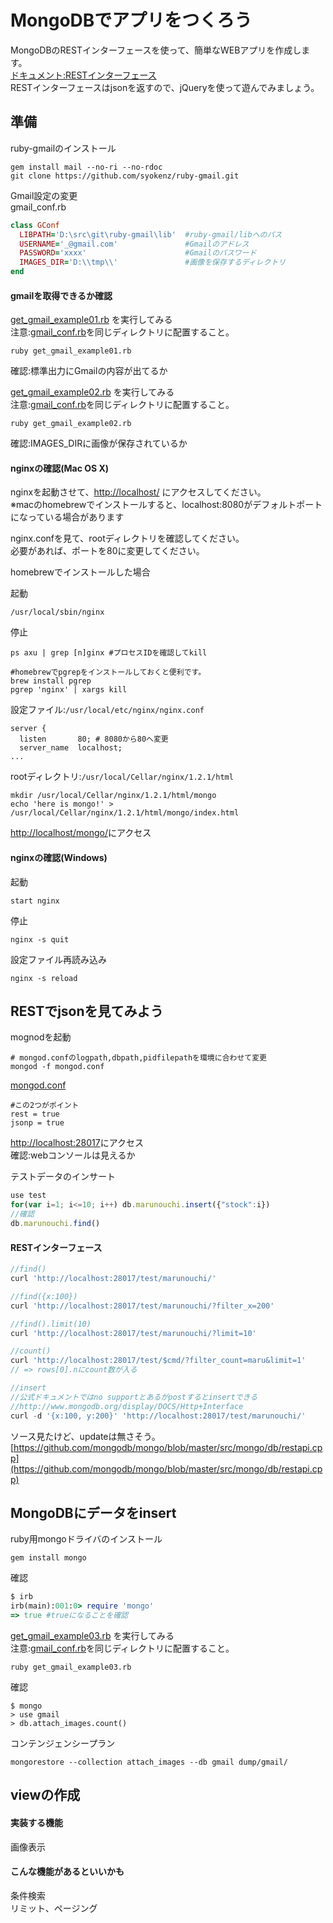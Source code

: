 MongoDBでアプリをつくろう
=================

MongoDBのRESTインターフェースを使って、簡単なWEBアプリを作成します。  
[ドキュメント:RESTインターフェース](http://www.mongodb.org/display/DOCS/Http+Interface)  
RESTインターフェースはjsonを返すので、jQueryを使って遊んでみましょう。  

## 準備

ruby-gmailのインストール
```
gem install mail --no-ri --no-rdoc
git clone https://github.com/syokenz/ruby-gmail.git
```

Gmail設定の変更  
gmail_conf.rb
```ruby
class GConf
  LIBPATH='D:\src\git\ruby-gmail\lib'  #ruby-gmail/libへのパス
  USERNAME='_@gmail.com'               #Gmailのアドレス
  PASSWORD='xxxx'                      #Gmailのパスワード
  IMAGES_DIR='D:\\tmp\\'               #画像を保存するディレクトリ
end
```
#### gmailを取得できるか確認
[get_gmail_example01.rb](https://github.com/syokenz/marunouchi-mongodb/blob/master/20121106/syokenz/get_gmail_example01.rb) を実行してみる  
注意:[gmail_conf.rb](https://github.com/syokenz/marunouchi-mongodb/blob/master/20121106/syokenz/gmail_conf.rb)を同じディレクトリに配置すること。
```
ruby get_gmail_example01.rb
```
確認:標準出力にGmailの内容が出てるか  

[get_gmail_example02.rb](https://github.com/syokenz/marunouchi-mongodb/blob/master/20121106/syokenz/get_gmail_example02.rb) を実行してみる  
注意:[gmail_conf.rb](https://github.com/syokenz/marunouchi-mongodb/blob/master/20121106/syokenz/gmail_conf.rb)を同じディレクトリに配置すること。
```
ruby get_gmail_example02.rb
```
確認:IMAGES_DIRに画像が保存されているか  

#### nginxの確認(Mac OS X)
nginxを起動させて、[http://localhost/](http://localhost/) にアクセスしてください。  
※macのhomebrewでインストールすると、localhost:8080がデフォルトポートになっている場合があります

nginx.confを見て、rootディレクトリを確認してください。  
必要があれば、ポートを80に変更してください。  

homebrewでインストールした場合  

起動
```
/usr/local/sbin/nginx
```
停止
```
ps axu | grep [n]ginx #プロセスIDを確認してkill

#homebrewでpgrepをインストールしておくと便利です。
brew install pgrep
pgrep 'nginx' | xargs kill
```
設定ファイル:```/usr/local/etc/nginx/nginx.conf```
```
server {
  listen       80; # 8080から80へ変更
  server_name  localhost;
...

```

rootディレクトリ:```/usr/local/Cellar/nginx/1.2.1/html```
```
mkdir /usr/local/Cellar/nginx/1.2.1/html/mongo
echo 'here is mongo!' > /usr/local/Cellar/nginx/1.2.1/html/mongo/index.html
```

[http://localhost/mongo/](http://localhost/mongo/)にアクセス

#### nginxの確認(Windows)
起動
```
start nginx
```

停止
```
nginx -s quit
```

設定ファイル再読み込み
```
nginx -s reload
```



## RESTでjsonを見てみよう
mognodを起動  
```
# mongod.confのlogpath,dbpath,pidfilepathを環境に合わせて変更
mongod -f mongod.conf
```
[mongod.conf](https://github.com/syokenz/marunouchi-mongodb/blob/master/20121106/syokenz/mongo.conf)
```
#この2つがポイント
rest = true
jsonp = true
```

[http://localhost:28017](http://localhost:28017)にアクセス  
確認:webコンソールは見えるか  

テストデータのインサート
```js
use test
for(var i=1; i<=10; i++) db.marunouchi.insert({"stock":i})
//確認
db.marunouchi.find()
```

#### RESTインターフェース

```js
//find()
curl 'http://localhost:28017/test/marunouchi/'

//find({x:100})
curl 'http://localhost:28017/test/marunouchi/?filter_x=200'

//find().limit(10)
curl 'http://localhost:28017/test/marunouchi/?limit=10'

//count()
curl 'http://localhost:28017/test/$cmd/?filter_count=maru&limit=1'
// => rows[0].nにcount数が入る

//insert
//公式ドキュメントではno supportとあるがpostするとinsertできる
//http://www.mongodb.org/display/DOCS/Http+Interface
curl -d '{x:100, y:200}' 'http://localhost:28017/test/marunouchi/'

```

ソース見たけど、updateは無さそう。  
[https://github.com/mongodb/mongo/blob/master/src/mongo/db/restapi.cpp](https://github.com/mongodb/mongo/blob/master/src/mongo/db/restapi.cpp)



## MongoDBにデータをinsert

ruby用mongoドライバのインストール
```
gem install mongo
```
確認
```rb
$ irb
irb(main):001:0> require 'mongo'
=> true #trueになることを確認
```

[get_gmail_example03.rb](https://github.com/syokenz/marunouchi-mongodb/blob/master/20121106/syokenz/get_gmail_example03.rb) を実行してみる  
注意:[gmail_conf.rb](https://github.com/syokenz/marunouchi-mongodb/blob/master/20121106/syokenz/gmail_conf.rb)を同じディレクトリに配置すること。
```
ruby get_gmail_example03.rb
```
確認
```
$ mongo
> use gmail
> db.attach_images.count()

```

コンテンジェンシープラン
```
mongorestore --collection attach_images --db gmail dump/gmail/
```

## viewの作成

#### 実装する機能
画像表示  

#### こんな機能があるといいかも
条件検索  
リミット、ページング  


